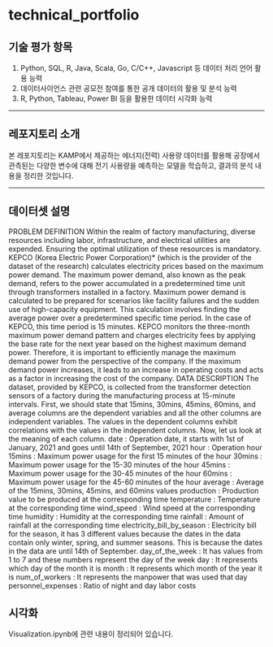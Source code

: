 # technical_portfolio  

## 기술 평가 항목
1. Python, SQL, R, Java, Scala, Go, C/C++, Javascript 등 데이터 처리 언어 활용 능력
5. 데이터사이언스 관련 공모전 참여를 통한 공개 데이터의 활용 및 분석 능력
8. R, Python, Tableau, Power BI 등을 활용한 데이터 시각화 능력
---
## 레포지토리 소개
본 레포지토리는 KAMP에서 제공하는 에너지(전력) 사용량 데이터를 활용해 공장에서 관측된는 다양한 변수에 대해 전기 사용량을 예측하는 모델을 학습하고, 결과의 분석 내용을 정리한 것입니다.

---
## 데이터셋 설명
PROBLEM DEFINITION
Within the realm of factory manufacturing, diverse resources including labor, infrastructure, and electrical utilities are expended. Ensuring the optimal utilization of these resources is mandatory.
KEPCO (Korea Electric Power Corporation)* (which is the provider of the dataset of the research) calculates electricity prices based on the maximum power demand. The maximum power demand, also known as the peak demand, refers to the power accumulated in a predetermined time unit through transformers installed in a factory. Maximum power demand is calculated to be prepared for scenarios like facility failures and the sudden use of high-capacity equipment. This calculation involves finding the average power over a predetermined specific time period. In the case of KEPCO, this time period is 15 minutes.
KEPCO monitors the three-month maximum power demand pattern and charges electricity fees by applying the base rate for the next year based on the highest maximum demand power. Therefore, it is important to efficiently manage the maximum demand power from the perspective of the company. If the maximum demand power increases, it leads to an increase in operating costs and acts as a factor in increasing the cost of the company.
DATA DESCRIPTION
The dataset, provided by KEPCO, is collected from the transformer detection sensors of a factory during the manufacturing process at 15-minute intervals. First, we should state that 15mins, 30mins, 45mins, 60mins, and average columns are the dependent variables and all the other columns are independent variables. The values in the dependent columns exhibit correlations with the values in the independent columns.
Now, let us look at the meaning of each column.
date : Operation date, it starts with 1st of January, 2021 and goes until 14th of September, 2021
hour : Operation hour
15mins : Maximum power usage for the first 15 minutes of the hour
30mins : Maximum power usage for the 15-30 minutes of the hour
45mins : Maximum power usage for the 30-45 minutes of the hour
60mins : Maximum power usage for the 45-60 minutes of the hour
average : Average of the 15mins, 30mins, 45mins, and 60mins values
production : Production value to be produced at the corresponding time
temperature : Temperature at the corresponding time
wind_speed : Wind speed at the corresponding time
humidity : Humidity at the corresponding time
rainfall : Amount of rainfall at the corresponding time
electricity_bill_by_season : Electricity bill for the season, it has 3 different values because the dates in the data contain only winter, spring, and summer seasons. This is because the dates in the data are until 14th of September.
day_of_the_week : It has values from 1 to 7 and these numbers represent the day of the week
day : It represents which day of the month it is
month : It represents which month of the year it is
num_of_workers : It represents the manpower that was used that day
personnel_expenses : Ratio of night and day labor costs

## 시각화
Visualization.ipynb에 관련 내용이 정리되어 있습니다.
